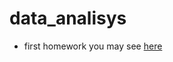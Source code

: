 # data_analisys

- first homework you may see [here](https://github.com/Tasha-Tut/data_analisys/blob/main/titanic.ipynb)
